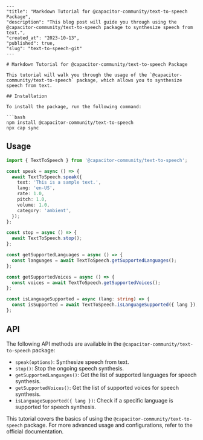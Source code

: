```
---
"title": "Markdown Tutorial for @capacitor-community/text-to-speech Package",
"description": "This blog post will guide you through using the @capacitor-community/text-to-speech package to synthesize speech from text.",
"created_at": "2023-10-13",
"published": true,
"slug": "text-to-speech-git"
---

# Markdown Tutorial for @capacitor-community/text-to-speech Package

This tutorial will walk you through the usage of the `@capacitor-community/text-to-speech` package, which allows you to synthesize speech from text.

## Installation

To install the package, run the following command:

```bash
npm install @capacitor-community/text-to-speech
npx cap sync
```

## Usage

```typescript
import { TextToSpeech } from '@capacitor-community/text-to-speech';

const speak = async () => {
  await TextToSpeech.speak({
    text: 'This is a sample text.',
    lang: 'en-US',
    rate: 1.0,
    pitch: 1.0,
    volume: 1.0,
    category: 'ambient',
  });
};

const stop = async () => {
  await TextToSpeech.stop();
};

const getSupportedLanguages = async () => {
  const languages = await TextToSpeech.getSupportedLanguages();
};

const getSupportedVoices = async () => {
  const voices = await TextToSpeech.getSupportedVoices();
};

const isLanguageSupported = async (lang: string) => {
  const isSupported = await TextToSpeech.isLanguageSupported({ lang });
};
```

## API

The following API methods are available in the `@capacitor-community/text-to-speech` package:

- `speak(options)`: Synthesize speech from text.
- `stop()`: Stop the ongoing speech synthesis.
- `getSupportedLanguages()`: Get the list of supported languages for speech synthesis.
- `getSupportedVoices()`: Get the list of supported voices for speech synthesis.
- `isLanguageSupported({ lang })`: Check if a specific language is supported for speech synthesis.

This tutorial covers the basics of using the `@capacitor-community/text-to-speech` package. For more advanced usage and configurations, refer to the official documentation.
```